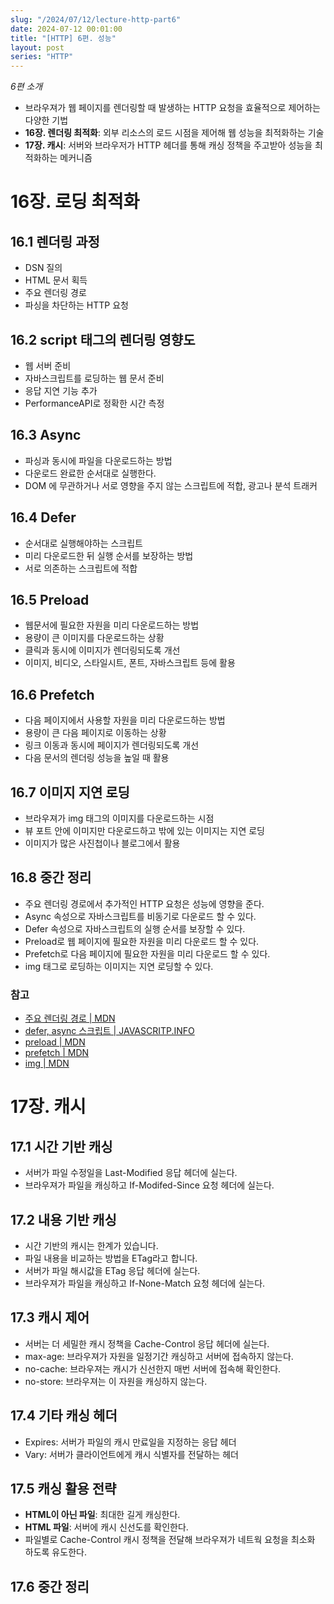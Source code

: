 ```yaml
---
slug: "/2024/07/12/lecture-http-part6"
date: 2024-07-12 00:01:00
title: "[HTTP] 6편. 성능"
layout: post
series: "HTTP"
---
```


_6편 소개_

- 브라우져가 웹 페이지를 렌더링할 때 발생하는 HTTP 요청을 효율적으로 제어하는 다양한 기법
- **16장. 렌더링 최적화**: 외부 리소스의 로드 시점을 제어해 웹 성능을 최적화하는 기술
- **17장. 캐시**: 서버와 브라우저가 HTTP 헤더를 통해 캐싱 정책을 주고받아 성능을 최적화하는 메커니즘

# 16장. 로딩 최적화

## 16.1 렌더링 과정

- DSN 질의
- HTML 문서 획득
- 주요 렌더링 경로
- 파싱을 차단하는 HTTP 요청

## 16.2 script 태그의 렌더링 영향도

- 웹 서버 준비
- 자바스크립트를 로딩하는 웹 문서 준비
- 응답 지연 기능 추가
- PerformanceAPI로 정확한 시간 측정

## 16.3 Async

- 파싱과 동시에 파일을 다운로드하는 방법
- 다운로드 완료한 순서대로 실행한다.
- DOM 에 무관하거나 서로 영향을 주지 않는 스크립트에 적합, 광고나 분석 트래커

## 16.4 Defer

- 순서대로 실행해야하는 스크립트
- 미리 다운로드한 뒤 실행 순서를 보장하는 방법
- 서로 의존하는 스크립트에 적합

## 16.5 Preload

- 웹문서에 필요한 자원을 미리 다운로드하는 방법
- 용량이 큰 이미지를 다운로드하는 상황
- 클릭과 동시에 이미지가 렌더링되도록 개선
- 이미지, 비디오, 스타일시트, 폰트, 자바스크립트 등에 활용

## 16.6 Prefetch

- 다음 페이지에서 사용할 자원을 미리 다운로드하는 방법
- 용량이 큰 다음 페이지로 이동하는 상황
- 링크 이동과 동시에 페이지가 렌더링되도록 개선
- 다음 문서의 렌더링 성능을 높일 때 활용

## 16.7 이미지 지연 로딩

- 브라우져가 img 태그의 이미지를 다운로드하는 시점
- 뷰 포트 안에 이미지만 다운로드하고 밖에 있는 이미지는 지연 로딩
- 이미지가 많은 사진첩이나 블로그에서 활용

## 16.8 중간 정리

- 주요 렌더링 경로에서 추가적인 HTTP 요청은 성능에 영향을 준다.
- Async 속성으로 자바스크립트를 비동기로 다운로드 할 수 있다.
- Defer 속성으로 자바스크립트의 실행 순서를 보장할 수 있다.
- Preload로 웹 페이지에 필요한 자원을 미리 다운로드 할 수 있다.
- Prefetch로 다음 페이지에 필요한 자원을 미리 다운로드 할 수 있다.
- img 태그로 로딩하는 이미지는 지연 로딩할 수 있다.

### 참고

- [주요 렌더링 경로 | MDN](https://developer.mozilla.org/ko/docs/Web/Performance/Critical_rendering_path)
- [defer, async 스크립트 | JAVASCRITP.INFO](https://ko.javascript.info/script-async-defer)
- [preload | MDN](https://developer.mozilla.org/ko/docs/Web/HTML/Attributes/rel/preload)
- [prefetch | MDN](https://developer.mozilla.org/ko/docs/Glossary/Prefetch)
- [img | MDN](https://developer.mozilla.org/ko/docs/Web/HTML/Element/img)

# 17장. 캐시

## 17.1 시간 기반 캐싱

- 서버가 파일 수정일을 Last-Modified 응답 헤더에 실는다.
- 브라우져가 파일을 캐싱하고 If-Modifed-Since 요청 헤더에 실는다.

## 17.2 내용 기반 캐싱

- 시간 기반의 캐시는 한계가 있습니다.
- 파일 내용을 비교하는 방법을 ETag라고 합니다.
- 서버가 파일 해시값을 ETag 응답 헤더에 실는다.
- 브라우져가 파일을 캐싱하고 If-None-Match 요청 헤더에 실는다.

## 17.3 캐시 제어

- 서버는 더 세밀한 캐시 정책을 Cache-Control 응답 헤더에 실는다.
- max-age: 브라우져가 자원을 일정기간 캐싱하고 서버에 접속하지 않는다.
- no-cache: 브라우져는 캐시가 신선한지 매번 서버에 접속해 확인한다.
- no-store: 브라우져는 이 자원을 캐싱하지 않는다.

## 17.4 기타 캐싱 헤더

- Expires: 서버가 파일의 캐시 만료일을 지정하는 응답 헤더
- Vary: 서버가 클라이언트에게 캐시 식별자를 전달하는 헤더

## 17.5 캐싱 활용 전략

- **HTML이 아닌 파일**: 최대한 길게 캐싱한다.
- **HTML 파일**: 서버에 캐시 신선도를 확인한다.
- 파일별로 Cache-Control 캐시 정책을 전달해 브라우져가 네트웍 요청을 최소화 하도록 유도한다.

## 17.6 중간 정리

